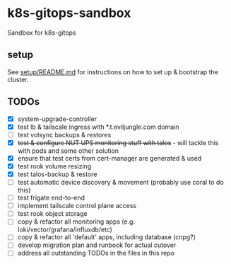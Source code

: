 # k8s-gitops-sandbox

Sandbox for k8s-gitops

## setup

See [setup/README.md](setup/README.md) for instructions on how to set up & bootstrap the cluster.

## TODOs

- [x] system-upgrade-controller
- [x] test lb & tailscale ingress with *.t.eviljungle.com domain
- [ ] test volsync backups & restores
- [x] ~~test & configure NUT UPS monitoring stuff with talos~~ - will tackle this with pods and some other solution
- [x] ensure that test certs from cert-manager are generated & used
- [x] test rook volume resizing
- [x] test talos-backup & restore
- [ ] test automatic device discovery & movement (probably use coral to do this)
- [ ] test frigate end-to-end
- [ ] implement tailscale control plane access
- [ ] test rook object storage
- [ ] copy & refactor all monitoring apps (e.g. loki/vector/grafana/influxdb/etc)
- [ ] copy & refactor all 'default' apps, including database (cnpg?)
- [ ] develop migration plan and runbook for actual cutover
- [ ] address all outstanding TODOs in the files in this repo
